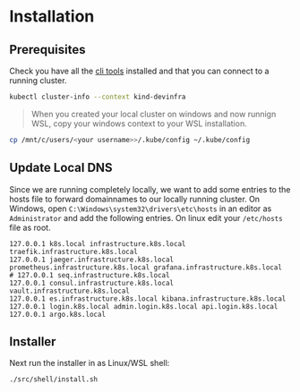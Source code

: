 # Installation

## Prerequisites

Check you have all the [cli tools](./preparation/cli.md) installed and that you can connect to a running cluster.

```bash
kubectl cluster-info --context kind-devinfra
```

> When you created your local cluster on windows and now runnign WSL, copy your windows context to your WSL installation.

```bash
cp /mnt/c/users/<your username>>/.kube/config ~/.kube/config
```

## Update Local DNS

Since we are running completely locally, we want to add some entries to the hosts file to forward domainnames to our locally running cluster.
On Windows, open `C:\Windows\system32\drivers\etc\hosts` in an editor as `Administrator` and add the following entries.
On linux edit your `/etc/hosts` file as root.

```text
127.0.0.1 k8s.local infrastructure.k8s.local traefik.infrastructure.k8s.local
127.0.0.1 jaeger.infrastructure.k8s.local prometheus.infrastructure.k8s.local grafana.infrastructure.k8s.local
# 127.0.0.1 seq.infrastructure.k8s.local
127.0.0.1 consul.infrastructure.k8s.local vault.infrastructure.k8s.local
127.0.0.1 es.infrastructure.k8s.local kibana.infrastructure.k8s.local
127.0.0.1 login.k8s.local admin.login.k8s.local api.login.k8s.local
127.0.0.1 argo.k8s.local
```

## Installer

Next run the installer in as Linux/WSL shell:

```bash
./src/shell/install.sh
```
